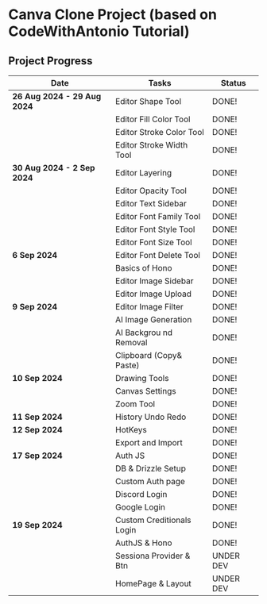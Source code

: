 # Canva Clone Project (based on CodeWithAntonio Tutorial)

## Project Progress

| **Date**                      | **Tasks**                 | **Status** |
| ----------------------------- | ------------------------- | ---------- |
| **26 Aug 2024 - 29 Aug 2024** | Editor Shape Tool         | DONE!      |
|                               | Editor Fill Color Tool    | DONE!      |
|                               | Editor Stroke Color Tool  | DONE!      |
|                               | Editor Stroke Width Tool  | DONE!      |
| **30 Aug 2024 - 2 Sep 2024**  | Editor Layering           | DONE!      |
|                               | Editor Opacity Tool       | DONE!      |
|                               | Editor Text Sidebar       | DONE!      |
|                               | Editor Font Family Tool   | DONE!      |
|                               | Editor Font Style Tool    | DONE!      |
|                               | Editor Font Size Tool     | DONE!      |
| **6 Sep 2024**                | Editor Font Delete Tool   | DONE!      |
|                               | Basics of Hono            | DONE!      |
|                               | Editor Image Sidebar      | DONE!      |
|                               | Editor Image Upload       | DONE!      |
| **9 Sep 2024**                | Editor Image Filter       | DONE!      |
|                               | AI Image Generation       | DONE!      |
|                               | AI Backgrou nd Removal    | DONE!      |
|                               | Clipboard (Copy& Paste)   | DONE!      |
| **10 Sep 2024**               | Drawing Tools             | DONE!      |
|                               | Canvas Settings           | DONE!      |
|                               | Zoom Tool                 | DONE!      |
| **11 Sep 2024**               | History Undo Redo         | DONE!      |
| **12 Sep 2024**               | HotKeys                   | DONE!      |
|                               | Export and Import         | DONE!      |
| **17 Sep 2024**               | Auth JS                   | DONE!      |
|                               | DB & Drizzle Setup        | DONE!      |
|                               | Custom Auth page          | DONE!      |
|                               | Discord Login             | DONE!      |
|                               | Google Login              | DONE!      |
| **19 Sep 2024**               | Custom Creditionals Login | DONE!      |
|                               | AuthJS & Hono             | DONE!      |
|                               | Sessiona Provider & Btn   | UNDER DEV  |
|                               | HomePage & Layout         | UNDER DEV  |
